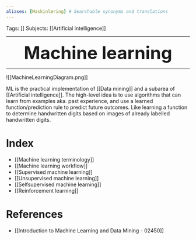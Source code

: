 ```yaml
---
aliases: [Maskinlæring] # Searchable synonyms and translations
---
```

Tags: []
Subjects: [[Artificial intelligence]]
****

 <p align="center">
	<font size="9"><strong>Machine learning</strong></font>
</p>

****
<span class="centerImg">![[MachineLearningDiagram.png]]</span>

ML is the practical implementation of [[Data mining]] and a subarea of [[Artificial intelligence]].
The high-level idea is to use algorithms that can learn from examples aka. past experience, and use a learned function/prediction rule to predict future outcomes. Like learning a function to determine handwritten digits based on images of already labelled handwritten digits.

# Index
- [[Machine learning terminology]]
- [[Machine learning workflow]]
- [[Supervised machine learning]]
- [[Unsupervised machine learning]]
- [[Selfsupervised machine learning]]
- [[Reinforcement learning]]

# References
- [[Introduction to Machine Learning and Data Mining - 02450]]